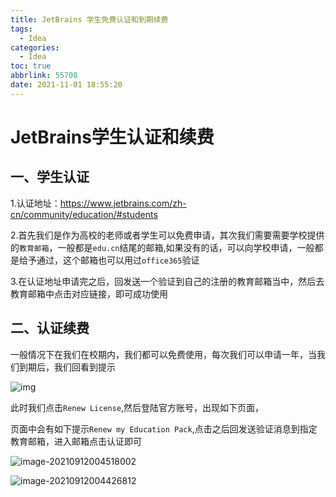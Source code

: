 ```yaml
---
title: JetBrains 学生免费认证和到期续费
tags:
  - Idea
categories:
  - Idea
toc: true
abbrlink: 55708
date: 2021-11-01 18:55:20
---
```




# JetBrains学生认证和续费

## 一、学生认证

1.认证地址：https://www.jetbrains.com/zh-cn/community/education/#students

2.首先我们是作为高校的老师或者学生可以免费申请，其次我们需要需要学校提供的`教育邮箱`，一般都是`edu.cn`结尾的邮箱,如果没有的话，可以向学校申请，一般都是给予通过，这个邮箱也可以用过`office365`验证

3.在认证地址申请完之后，回发送一个验证到自己的注册的教育邮箱当中，然后去教育邮箱中点击对应链接，即可成功使用

<!--more-->

## 二、认证续费

一般情况下在我们在校期内，我们都可以免费使用，每次我们可以申请一年，当我们到期后，我们回看到提示

![img](https://tva1.sinaimg.cn/large/008i3skNgy1gud60btwcuj60fa03wwel02.jpg)

此时我们点击`Renew License`,然后登陆官方账号，出现如下页面，

页面中会有如下提示`Renew my Education Pack`,点击之后回发送验证消息到指定教育邮箱，进入邮箱点击认证即可

![image-20210912004518002](https://tva1.sinaimg.cn/large/008i3skNgy1gud62urruvj617a0fcdgo02.jpg)



![image-20210912004426812](https://tva1.sinaimg.cn/large/008i3skNgy1gud61z2fcjj61lq0ootcl02.jpg)
